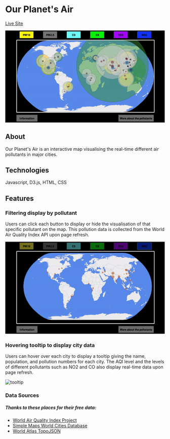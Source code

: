 # Our Planet's Air

[Live Site](https://danjamesyee.github.io/Air/dist/index.html)

![mainpage](https://github.com/danjamesyee/Air/blob/master/airgif.gif?raw=true)

## About

Our Planet's Air is an interactive map visualising the real-time different air pollutants in major cities.

## Technologies

Javascript, D3.js, HTML, CSS

## Features

### Filtering display by pollutant

Users can click each button to display or hide the visualisation of that specific pollutant on the map. This pollution data is collected from the World Air Quality Index API upon page refresh. 

![filter](https://github.com/danjamesyee/Air/blob/master/filterbypoll.gif?raw=true)

### Hovering tooltip to display city data

Users can hover over each city to display a tooltip giving the name, population, and pollution numbers for each city. The AQI level and the levels of different pollutants such as NO2 and CO also display real-time data upon page refresh. 

![tooltip](https://github.com/danjamesyee/Air/blob/master/tooltip.gif?raw=true)


### Data Sources

##### Thanks to these places for their free data:
  
  * [World Air Quality Index Project](https://waqi.info/)
  * [Simple Maps World Cities Database](https://simplemaps.com/data/world-cities)
  * [World Atlas TopoJSON](https://www.npmjs.com/package/world-atlas)
